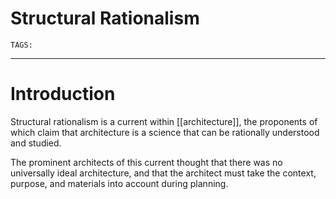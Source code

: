 # Structural Rationalism
`TAGS:`  

---
# Introduction
Structural rationalism is a current within [[architecture]], the proponents of which claim that architecture is a science that can be rationally understood and studied. 

The prominent architects of this current thought that there was no universally ideal architecture, and that the architect must take the context, purpose, and materials into account during planning. 